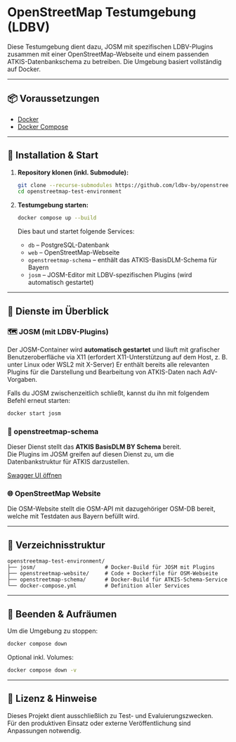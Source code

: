 
# OpenStreetMap Testumgebung (LDBV)

Diese Testumgebung dient dazu, JOSM mit spezifischen LDBV-Plugins zusammen mit einer OpenStreetMap-Webseite und einem passenden ATKIS-Datenbankschema zu betreiben. Die Umgebung basiert vollständig auf Docker.

---

## 📦 Voraussetzungen

- [Docker](https://www.docker.com/)
- [Docker Compose](https://docs.docker.com/compose/)

---

## 🚀 Installation & Start

1. **Repository klonen (inkl. Submodule):**

   ```bash
   git clone --recurse-submodules https://github.com/ldbv-by/openstreetmap-test-environment.git
   cd openstreetmap-test-environment
   ```

2. **Testumgebung starten:**

   ```bash
   docker compose up --build
   ```

   Dies baut und startet folgende Services:

   - `db` – PostgreSQL-Datenbank
   - `web` – OpenStreetMap-Webseite
   - `openstreetmap-schema` – enthält das ATKIS-BasisDLM-Schema für Bayern
   - `josm` – JOSM-Editor mit LDBV-spezifischen Plugins (wird automatisch gestartet)

---

## 🧭 Dienste im Überblick

### 🗺️ JOSM (mit LDBV-Plugins)

Der JOSM-Container wird **automatisch gestartet** und läuft mit grafischer Benutzeroberfläche via X11 (erfordert X11-Unterstützung auf dem Host, z. B. unter Linux oder WSL2 mit X-Server) 
Er enthält bereits alle relevanten Plugins für die Darstellung und Bearbeitung von ATKIS-Daten nach AdV-Vorgaben.

Falls du JOSM zwischenzeitlich schließt, kannst du ihn mit folgendem Befehl erneut starten:

```bash
docker start josm
```

### 🧩 openstreetmap-schema

Dieser Dienst stellt das **ATKIS BasisDLM BY Schema** bereit.  
Die Plugins im JOSM greifen auf diesen Dienst zu, um die Datenbankstruktur für ATKIS darzustellen.

[Swagger UI öffnen](http://localhost:8081/openstreetmap-schema/)

### 🌐 OpenStreetMap Website

Die OSM-Website stellt die OSM-API mit dazugehöriger OSM-DB bereit, welche mit Testdaten aus Bayern befüllt wird.

---

## 📁 Verzeichnisstruktur

```text
openstreetmap-test-environment/
├── josm/                      # Docker-Build für JOSM mit Plugins
├── openstreetmap-website/     # Code + Dockerfile für OSM-Webseite
├── openstreetmap-schema/      # Docker-Build für ATKIS-Schema-Service
└── docker-compose.yml         # Definition aller Services
```

---

## 🧹 Beenden & Aufräumen

Um die Umgebung zu stoppen:

```bash
docker compose down
```

Optional inkl. Volumes:

```bash
docker compose down -v
```

---

## 📝 Lizenz & Hinweise

Dieses Projekt dient ausschließlich zu Test- und Evaluierungszwecken.  
Für den produktiven Einsatz oder externe Veröffentlichung sind Anpassungen notwendig.
